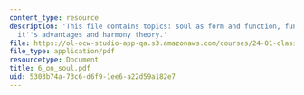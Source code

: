```yaml
---
content_type: resource
description: 'This file contains topics: soul as form and function, functionalism,
  it''s advantages and harmony theory.'
file: https://ol-ocw-studio-app-qa.s3.amazonaws.com/courses/24-01-classics-in-western-philosophy-spring-2006/5303b74a73c6d6f91ee6a22d59a182e7_6_on_soul.pdf
file_type: application/pdf
resourcetype: Document
title: 6_on_soul.pdf
uid: 5303b74a-73c6-d6f9-1ee6-a22d59a182e7
---
```


